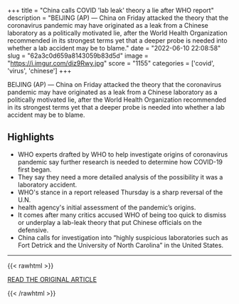 +++
title = "China calls COVID 'lab leak' theory a lie after WHO report"
description = "BEIJING (AP) — China on Friday attacked the theory that the coronavirus pandemic may have originated as a leak from a Chinese laboratory as a politically motivated lie, after the World Health Organization recommended in its strongest terms yet that a deeper probe is needed into whether a lab accident may be to blame."
date = "2022-06-10 22:08:58"
slug = "62a3c0d659a8143059b83d5d"
image = "https://i.imgur.com/diz9Rwy.jpg"
score = "1155"
categories = ['covid', 'virus', 'chinese']
+++

BEIJING (AP) — China on Friday attacked the theory that the coronavirus pandemic may have originated as a leak from a Chinese laboratory as a politically motivated lie, after the World Health Organization recommended in its strongest terms yet that a deeper probe is needed into whether a lab accident may be to blame.

## Highlights

- WHO experts drafted by WHO to help investigate origins of coronavirus pandemic say further research is needed to determine how COVID-19 first began.
- They say they need a more detailed analysis of the possibility it was a laboratory accident.
- WHO's stance in a report released Thursday is a sharp reversal of the U.N.
- health agency's initial assessment of the pandemic’s origins.
- It comes after many critics accused WHO of being too quick to dismiss or underplay a lab-leak theory that put Chinese officials on the defensive.
- China calls for investigation into “highly suspicious laboratories such as Fort Detrick and the University of North Carolina” in the United States.

---

{{< rawhtml >}}
  <p class="article-category">
    <a target="_blank" href="https://apnews.com/article/covid-health-china-united-states-pandemics-a52347921c95504cfc72b687730a8517">READ THE ORIGINAL ARTICLE</a>
  </p>
{{< /rawhtml >}}
